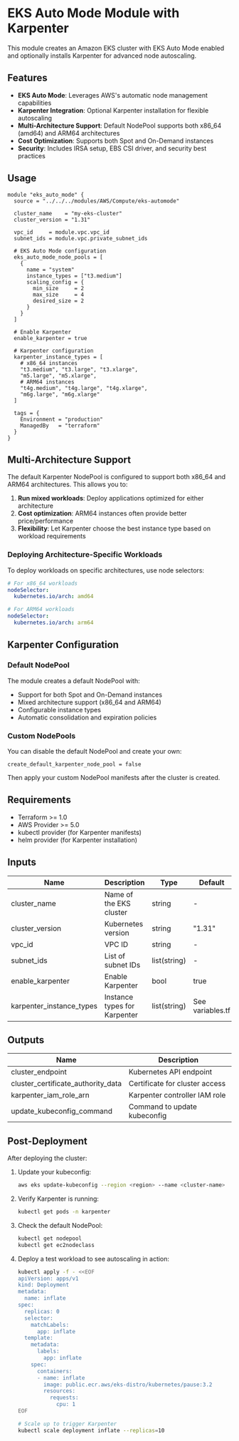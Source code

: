 # EKS Auto Mode Module with Karpenter

This module creates an Amazon EKS cluster with EKS Auto Mode enabled and optionally installs Karpenter for advanced node autoscaling.

## Features

- **EKS Auto Mode**: Leverages AWS's automatic node management capabilities
- **Karpenter Integration**: Optional Karpenter installation for flexible autoscaling
- **Multi-Architecture Support**: Default NodePool supports both x86_64 (amd64) and ARM64 architectures
- **Cost Optimization**: Supports both Spot and On-Demand instances
- **Security**: Includes IRSA setup, EBS CSI driver, and security best practices

## Usage

```hcl
module "eks_auto_mode" {
  source = "../../../modules/AWS/Compute/eks-automode"

  cluster_name    = "my-eks-cluster"
  cluster_version = "1.31"

  vpc_id     = module.vpc.vpc_id
  subnet_ids = module.vpc.private_subnet_ids

  # EKS Auto Mode configuration
  eks_auto_mode_node_pools = [
    {
      name = "system"
      instance_types = ["t3.medium"]
      scaling_config = {
        min_size     = 2
        max_size     = 4
        desired_size = 2
      }
    }
  ]

  # Enable Karpenter
  enable_karpenter = true
  
  # Karpenter configuration
  karpenter_instance_types = [
    # x86_64 instances
    "t3.medium", "t3.large", "t3.xlarge",
    "m5.large", "m5.xlarge",
    # ARM64 instances
    "t4g.medium", "t4g.large", "t4g.xlarge",
    "m6g.large", "m6g.xlarge"
  ]

  tags = {
    Environment = "production"
    ManagedBy   = "terraform"
  }
}
```

## Multi-Architecture Support

The default Karpenter NodePool is configured to support both x86_64 and ARM64 architectures. This allows you to:

1. **Run mixed workloads**: Deploy applications optimized for either architecture
2. **Cost optimization**: ARM64 instances often provide better price/performance
3. **Flexibility**: Let Karpenter choose the best instance type based on workload requirements

### Deploying Architecture-Specific Workloads

To deploy workloads on specific architectures, use node selectors:

```yaml
# For x86_64 workloads
nodeSelector:
  kubernetes.io/arch: amd64

# For ARM64 workloads
nodeSelector:
  kubernetes.io/arch: arm64
```

## Karpenter Configuration

### Default NodePool

The module creates a default NodePool with:
- Support for both Spot and On-Demand instances
- Mixed architecture support (x86_64 and ARM64)
- Configurable instance types
- Automatic consolidation and expiration policies

### Custom NodePools

You can disable the default NodePool and create your own:

```hcl
create_default_karpenter_node_pool = false
```

Then apply your custom NodePool manifests after the cluster is created.

## Requirements

- Terraform >= 1.0
- AWS Provider >= 5.0
- kubectl provider (for Karpenter manifests)
- helm provider (for Karpenter installation)

## Inputs

| Name | Description | Type | Default | Required |
|------|-------------|------|---------|----------|
| cluster_name | Name of the EKS cluster | string | - | yes |
| cluster_version | Kubernetes version | string | "1.31" | no |
| vpc_id | VPC ID | string | - | yes |
| subnet_ids | List of subnet IDs | list(string) | - | yes |
| enable_karpenter | Enable Karpenter | bool | true | no |
| karpenter_instance_types | Instance types for Karpenter | list(string) | See variables.tf | no |

## Outputs

| Name | Description |
|------|-------------|
| cluster_endpoint | Kubernetes API endpoint |
| cluster_certificate_authority_data | Certificate for cluster access |
| karpenter_iam_role_arn | Karpenter controller IAM role |
| update_kubeconfig_command | Command to update kubeconfig |

## Post-Deployment

After deploying the cluster:

1. Update your kubeconfig:
   ```bash
   aws eks update-kubeconfig --region <region> --name <cluster-name>
   ```

2. Verify Karpenter is running:
   ```bash
   kubectl get pods -n karpenter
   ```

3. Check the default NodePool:
   ```bash
   kubectl get nodepool
   kubectl get ec2nodeclass
   ```

4. Deploy a test workload to see autoscaling in action:
   ```bash
   kubectl apply -f - <<EOF
   apiVersion: apps/v1
   kind: Deployment
   metadata:
     name: inflate
   spec:
     replicas: 0
     selector:
       matchLabels:
         app: inflate
     template:
       metadata:
         labels:
           app: inflate
       spec:
         containers:
         - name: inflate
           image: public.ecr.aws/eks-distro/kubernetes/pause:3.2
           resources:
             requests:
               cpu: 1
   EOF
   
   # Scale up to trigger Karpenter
   kubectl scale deployment inflate --replicas=10
   ```
